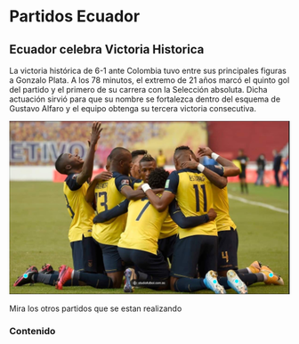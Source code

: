 # Partidos Ecuador

## Ecuador celebra Victoria Historica

La victoria histórica de 6-1 ante Colombia tuvo entre sus principales figuras a Gonzalo Plata. A los 78 minutos, el extremo de 21 años marcó el quinto gol del partido y el primero de su carrera con la Selección absoluta. Dicha actuación sirvió para que su nombre se fortalezca dentro del esquema de Gustavo Alfaro y el equipo obtenga su tercera victoria consecutiva.

![Texto alternativo](a.jpg)

Mira los otros partidos que se estan realizando

### Contenido

```{tableofcontents}
```
